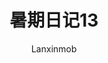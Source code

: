 ---
author: 'Lanxinmob'
title: '暑期日记13'
postSlug: 'summer-diary-13'
featured: false
draft: false
tags:
  - '笔记'
ogImage: ''
description: 'linux'
pubDatetime: 2025-07-18T09:00:00Z
toc: true
---
